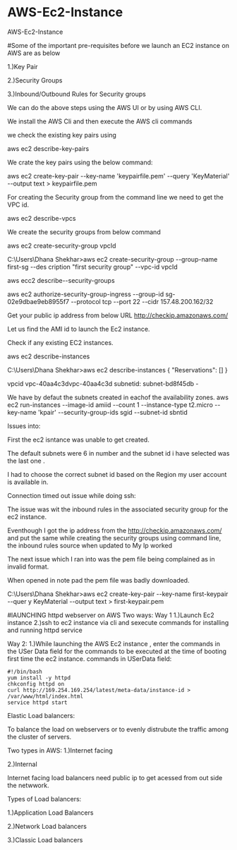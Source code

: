 # AWS-Ec2-Instance
AWS-Ec2-Instance


#Some of the important pre-requisites before we launch an EC2 instance on AWS are as below

1.)Key Pair

2.)Security Groups

3.)Inbound/Outbound Rules for Security groups

We can do the above steps using the AWS UI or by using AWS CLI.

We install the AWS Cli and then execute the AWS cli commands

we check the existing key pairs using 

aws ec2 describe-key-pairs

We crate the key pairs using the below command:

aws ec2 create-key-pair --key-name 'keypairfile.pem' --query 'KeyMaterial' --output text > keypairfile.pem

For creating the Security group from the command line we need to get the VPC id.

aws ec2 describe-vpcs

We create the security groups from below command

aws ec2 create-security-group vpcId 

C:\Users\Dhana Shekhar>aws ec2 create-security-group --group-name first-sg --des
cription "first security group" --vpc-id vpcId

aws ecc2 describe--security-groups

aws ec2 authorize-security-group-ingress --group-id sg-02e9dbae9eb8955f7 --protocol tcp --port 22 --cidr 157.48.200.162/32

Get your public ip address from below URL
http://checkip.amazonaws.com/
    
   
  Let us find the AMI id to launch the Ec2 instance.
  
  Check if any existing EC2 instances.
  
  aws ec2 describe-instances
  
C:\Users\Dhana Shekhar>aws ec2 describe-instances
{
    "Reservations": []
}

vpcid
vpc-40aa4c3dvpc-40aa4c3d
subnetid:
subnet-bd8f45db - 


We have by defaut the subnets created in eachof the availability zones.
aws ec2 run-instances --image-id amiid --count 1 --instance-type t2.micro --key-name 'kpair' --security-group-ids sgid --subnet-id sbntid


Issues into:

First the ec2 isntance was unable to get created.

The default subnets were 6 in number and the subnet id i have selected was the last one .

I had to choose the correct subnet id based on the Region my user account is available in.

Connection timed out issue while doing ssh:

The issue was wit the inbound rules in the associated security group for the ec2 instance.

Eventhough I got the ip address from the http://checkip.amazonaws.com/ and put the same while creating the security groups using command line, the inbound rules source when updated to My Ip worked

The next issue which I ran into was the pem file being complained as in invalid format.

When opened in note pad the pem file was badly downloaded.

C:\Users\Dhana Shekhar>aws ec2 create-key-pair --key-name first-keypair --quer
y KeyMaterial --output text > first-keypair.pem
 
 
 
 


#lAUNCHING httpd webserver on AWS
Two ways:
Way 1
1.)Launch Ec2 instance
2.)ssh to ec2 instance via cli and sexecute commands for installing and running httpd service


Way 2:
1.)While launching the AWS Ec2 instance , enter the commands in the USer Data field for the commands to be executed at the time of booting first time the ec2 instance.
commands in USerData field:
```
#!/bin/bash
yum install -y httpd
chkconfig httpd on
curl http://169.254.169.254/latest/meta-data/instance-id > /var/www/html/index.html
service httpd start
```




  Elastic Load balancers:
  
  To balance the load on webservers or to evenly distrubute the traffic among the cluster of servers.
  
  Two types in AWS:
  1.)Internet facing
  
  2.)Internal 
  
  Internet facing load balancers need public ip to get acessed from out side the netwwork.
  
  
  
Types of Load balancers:

1.)Application Load Balancers

2.)Network Load balancers

3.)Classic Load balancers


    


